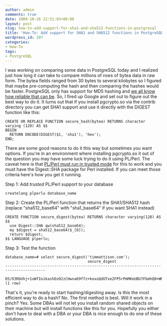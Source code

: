 ```yaml
---
author: admin
comments: true
date: 2009-10-26 22:51:03+00:00
layout: post
slug: how-to-add-support-for-sha1-and-sha512-functions-in-postgresql
title: 'How-To: Add support for SHA1 and SHA512 functions in PostgreSQL'
wordpress_id: 207
categories:
- How-To
tags:
- PostgreSQL
---
```


I was working on comparing some data in PostgreSQL today and I realized just how long it can take to compare millions of rows of bytea data in raw form. The bytea fields ranged from 30 bytes to several kilobytes so I figured that maybe pre-computing the hash and then comparing the hashes would be faster. PostgreSQL only has support for MD5 hashing and [we all know how reliable that can be](http://www.mathstat.dal.ca/~selinger/md5collision/). So, I fired up Google and set out to figure out the best way to do it.  It turns out that if you install pgcrypto.so via the contrib directory you can get SHA1 support and use it directly with the DIGEST function like this:

    
    CREATE OR REPLACE FUNCTION secure_hash(bytea) RETURNS character varying (128) AS $$
    BEGIN
      RETURN ENCODE(DIGEST($1, 'sha1'), 'hex');
    END;


There are some good reasons to do it this way but sometimes you want options.  If you're in an environment where installing pgcrypto.so it out of the question you may have some luck trying to do it using PL/Perl.  The caveat here is that [PL/Perl must run in trusted mode](http://www.postgresql.org/docs/8.4/interactive/plperl-trusted.html) for this to work and you must have the Digest::SHA package for Perl installed.  If you can meet those criteria here's how you get it running.

Step 1: Add _trusted_ PL/Perl support to your database

    
    createlang plperlu database_name


Step 2: Create the PL/Perl function that returns the SHA1/SHA512 hash (replace "sha512_base64" with "sha1_base64" if you want SHA1 instead)

    
    CREATE FUNCTION secure_digest(bytea) RETURNS character varying(128) AS $$
      use Digest::SHA qw(sha512_base64);
      my $digest = sha512_base64($_[0]);
      return $digest;
    $$ LANGUAGE plperlu;


Step 3: Test the function

    
    database_name=# select secure_digest('timmattison.com');
                                         secure_digest
    ----------------------------------------------------------------------------------------
     D5/O3RbUhj+1xWfIoikashEo92zCHwna69ffz+koxoQdUTxe2FP5rPmMKeUBU7FbmhQ0+WMKJbCeayhCwANGhA
    (1 row)


That's it, you're ready to start hashing/digesting away.  Is this the most efficient way to do a hash?  No.  The first method is best.  Will it work in a pinch?  Yes.  Some DBAs will not let you install random shared objects on their machine but will install functions like this for you.  Hopefully you either don't have to deal with a DBA or your DBA is nice enough to do one of these solutions.
